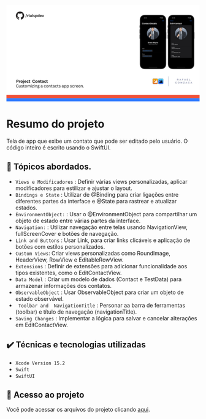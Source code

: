 
![Template rluipdev](https://github.com/rluispdev/contact/blob/main/Template/rluispdev.png)
 # Resumo do projeto
Tela de app que exibe um contato que pode ser editado pelo usuário. O código inteiro é escrito usando o SwiftUI.

## 🔨 Tópicos abordados.
 
- `Views e Modificadores` : Definir várias views personalizadas, aplicar modificadores para estilizar e ajustar o layout.
- `Bindings e State` :  Utilizar de @Binding para criar ligações entre diferentes partes da interface e @State para rastrear e atualizar estados.
- `EnvironmentObject:` : Usar o @EnvironmentObject para compartilhar um objeto de estado entre várias partes da interface.
-  `Navigation:` : Utilizar  navegação entre telas usando NavigationView, fullScreenCover e botões de navegação.
-  `Link and Buttons` :  Usar Link,  para criar links clicáveis e aplicação de botões com estilos personalizados.
- `Custom Views`: Criar views personalizadas como RoundImage, HeaderView, RowView e EditableRowView.
- `Extensions` : Definir de extensões para adicionar funcionalidade aos tipos existentes, como o EditContactView.
- `Data Model` : Criar  um modelo de dados (Contact e TestData) para armazenar informações dos contatos.
- `ObservableObject` : Usar ObservableObject para criar um objeto de estado observável.
- ` Toolbar and  NavigationTitle` : Personar aa barra de ferramentas (toolbar) e título de navegação (navigationTitle).
- `Saving Changes` : Implementar a lógica para salvar e cancelar alterações em EditContactView.

 
## ✔️ Técnicas e tecnologias utilizadas

- ``Xcode Version 15.2``
- ``Swift``
- ``SwiftUI``

## 📁 Acesso ao projeto
Você pode acessar os arquivos do projeto clicando [aqui](https://github.com/rluispdev/contact/tree/main/Contact).
          
          
 
